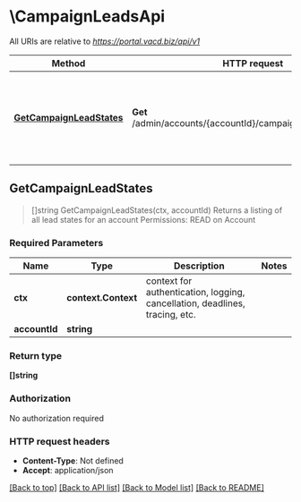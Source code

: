 # \CampaignLeadsApi

All URIs are relative to *https://portal.vacd.biz/api/v1*

Method | HTTP request | Description
------------- | ------------- | -------------
[**GetCampaignLeadStates**](CampaignLeadsApi.md#GetCampaignLeadStates) | **Get** /admin/accounts/{accountId}/campaignLeads/leadStates | Returns a listing of all lead states for an account  Permissions: READ on Account



## GetCampaignLeadStates

> []string GetCampaignLeadStates(ctx, accountId)
Returns a listing of all lead states for an account  Permissions: READ on Account

### Required Parameters


Name | Type | Description  | Notes
------------- | ------------- | ------------- | -------------
**ctx** | **context.Context** | context for authentication, logging, cancellation, deadlines, tracing, etc.
**accountId** | **string**|  | 

### Return type

**[]string**

### Authorization

No authorization required

### HTTP request headers

- **Content-Type**: Not defined
- **Accept**: application/json

[[Back to top]](#) [[Back to API list]](../README.md#documentation-for-api-endpoints)
[[Back to Model list]](../README.md#documentation-for-models)
[[Back to README]](../README.md)

